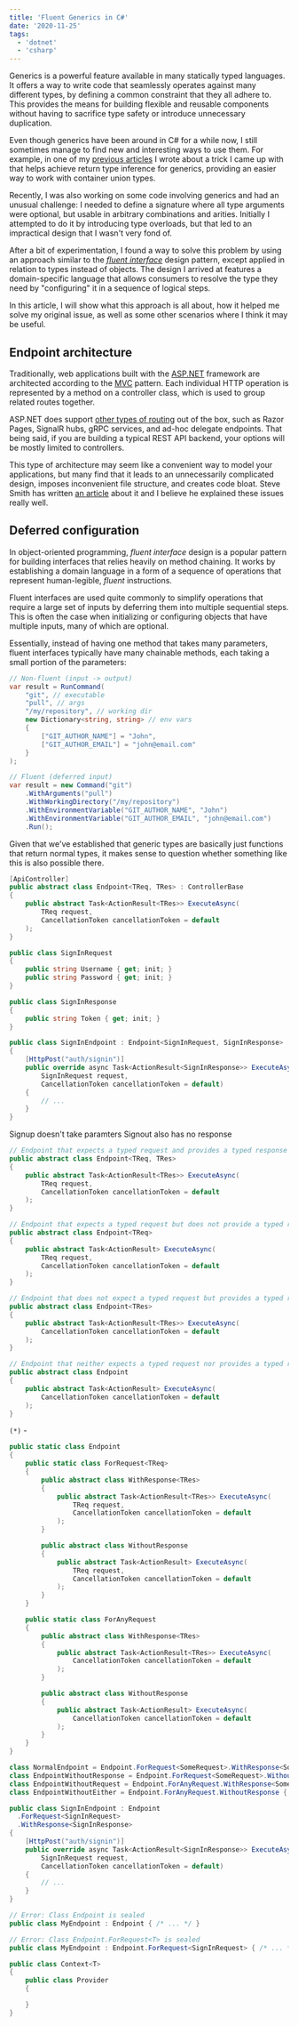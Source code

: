 ```yaml
---
title: 'Fluent Generics in C#'
date: '2020-11-25'
tags:
  - 'dotnet'
  - 'csharp'
---
```


Generics is a powerful feature available in many statically typed languages. It offers a way to write code that seamlessly operates against many different types, by defining a common constraint that they all adhere to. This provides the means for building flexible and reusable components without having to sacrifice type safety or introduce unnecessary duplication.

Even though generics have been around in C# for a while now, I still sometimes manage to find new and interesting ways to use them. For example, in one of my [previous articles](/blog/return-type-inference) I wrote about a trick I came up with that helps achieve return type inference for generics, providing an easier way to work with container union types.

Recently, I was also working on some code involving generics and had an unusual challenge: I needed to define a signature where all type arguments were optional, but usable in arbitrary combinations and arities. Initially I attempted to do it by introducing type overloads, but that led to an impractical design that I wasn't very fond of.

After a bit of experimentation, I found a way to solve this problem by using an approach similar to the [_fluent interface_](https://en.wikipedia.org/wiki/Fluent_interface) design pattern, except applied in relation to types instead of objects. The design I arrived at features a domain-specific language that allows consumers to resolve the type they need by "configuring" it in a sequence of logical steps.

In this article, I will show what this approach is all about, how it helped me solve my original issue, as well as some other scenarios where I think it may be useful.

## Endpoint architecture

Traditionally, web applications built with the [ASP.NET](http://asp.net) framework are architected according to the [MVC](https://en.wikipedia.org/wiki/Model%E2%80%93view%E2%80%93controller) pattern. Each individual HTTP operation is represented by a method on a controller class, which is used to group related routes together.

ASP.NET does support [other types of routing](https://docs.microsoft.com/en-us/aspnet/core/fundamentals/routing) out of the box, such as Razor Pages, SignalR hubs, gRPC services, and ad-hoc delegate endpoints. That being said, if you are building a typical REST API backend, your options will be mostly limited to controllers.

This type of architecture may seem like a convenient way to model your applications, but many find that it leads to an unnecessarily complicated design, imposes inconvenient file structure, and creates code bloat. Steve Smith has written [an article](https://ardalis.com/moving-from-controllers-and-actions-to-endpoints-with-mediatr) about it and I believe he explained these issues really well.

## Deferred configuration

In object-oriented programming, _fluent interface_ design is a popular pattern for building interfaces that relies heavily on method chaining. It works by establishing a domain language in a form of a sequence of operations that represent human-legible, _fluent_ instructions.

Fluent interfaces are used quite commonly to simplify operations that require a large set of inputs by deferring them into multiple sequential steps. This is often the case when initializing or configuring objects that have multiple inputs, many of which are optional.

Essentially, instead of having one method that takes many parameters, fluent interfaces typically have many chainable methods, each taking a small portion of the parameters:

```csharp
// Non-fluent (input -> output)
var result = RunCommand(
    "git", // executable
    "pull", // args
    "/my/repository", // working dir
    new Dictionary<string, string> // env vars
    {
        ["GIT_AUTHOR_NAME"] = "John",
        ["GIT_AUTHOR_EMAIL"] = "john@email.com"
    }
);

// Fluent (deferred input)
var result = new Command("git")
    .WithArguments("pull")
    .WithWorkingDirectory("/my/repository")
    .WithEnvironmentVariable("GIT_AUTHOR_NAME", "John")
    .WithEnvironmentVariable("GIT_AUTHOR_EMAIL", "john@email.com")
    .Run();
```

Given that we've established that generic types are basically just functions that return normal types, it makes sense to question whether something like this is also possible there.

```csharp
[ApiController]
public abstract class Endpoint<TReq, TRes> : ControllerBase
{
    public abstract Task<ActionResult<TRes>> ExecuteAsync(
        TReq request,
        CancellationToken cancellationToken = default
    );
}
```

```csharp
public class SignInRequest
{
    public string Username { get; init; }
    public string Password { get; init; }
}

public class SignInResponse
{
    public string Token { get; init; }
}

public class SignInEndpoint : Endpoint<SignInRequest, SignInResponse>
{
    [HttpPost("auth/signin")]
    public override async Task<ActionResult<SignInResponse>> ExecuteAsync(
        SignInRequest request,
        CancellationToken cancellationToken = default)
    {
        // ...
    }
}
```

Signup doesn't take paramters
Signout also has no response

```csharp
// Endpoint that expects a typed request and provides a typed response
public abstract class Endpoint<TReq, TRes>
{
    public abstract Task<ActionResult<TRes>> ExecuteAsync(
        TReq request,
        CancellationToken cancellationToken = default
    );
}

// Endpoint that expects a typed request but does not provide a typed response (*)
public abstract class Endpoint<TReq>
{
    public abstract Task<ActionResult> ExecuteAsync(
        TReq request,
        CancellationToken cancellationToken = default
    );
}

// Endpoint that does not expect a typed request but provides a typed response (*)
public abstract class Endpoint<TRes>
{
    public abstract Task<ActionResult<TRes>> ExecuteAsync(
        CancellationToken cancellationToken = default
    );
}

// Endpoint that neither expects a typed request nor provides a typed response
public abstract class Endpoint
{
    public abstract Task<ActionResult> ExecuteAsync(
        CancellationToken cancellationToken = default
    );
}
```

`(*)` -

```csharp
public static class Endpoint
{
    public static class ForRequest<TReq>
    {
        public abstract class WithResponse<TRes>
        {
            public abstract Task<ActionResult<TRes>> ExecuteAsync(
                TReq request,
                CancellationToken cancellationToken = default
            );
        }

        public abstract class WithoutResponse
        {
            public abstract Task<ActionResult> ExecuteAsync(
                TReq request,
                CancellationToken cancellationToken = default
            );
        }
    }

    public static class ForAnyRequest
    {
        public abstract class WithResponse<TRes>
        {
            public abstract Task<ActionResult<TRes>> ExecuteAsync(
                CancellationToken cancellationToken = default
            );
        }

        public abstract class WithoutResponse
        {
            public abstract Task<ActionResult> ExecuteAsync(
                CancellationToken cancellationToken = default
            );
        }
    }
}
```

```csharp
class NormalEndpoint = Endpoint.ForRequest<SomeRequest>.WithResponse<SomeResponse> { /* ... */ }
class EndpointWithoutResponse = Endpoint.ForRequest<SomeRequest>.WithoutResponse { /* ... */ }
class EndpointWithoutRequest = Endpoint.ForAnyRequest.WithResponse<SomeResponse> { /* ... */ }
class EndpointWithoutEither = Endpoint.ForAnyRequest.WithoutResponse { /* ... */ }
```

```csharp
public class SignInEndpoint : Endpoint
  .ForRequest<SignInRequest>
  .WithResponse<SignInResponse>
{
    [HttpPost("auth/signin")]
    public override async Task<ActionResult<SignInResponse>> ExecuteAsync(
        SignInRequest request,
        CancellationToken cancellationToken = default)
    {
        // ...
    }
}
```

```csharp
// Error: Class Endpoint is sealed
public class MyEndpoint : Endpoint { /* ... */ }

// Error: Class Endpoint.ForRequest<T> is sealed
public class MyEndpoint : Endpoint.ForRequest<SignInRequest> { /* ... */ }
```

```csharp
public class Context<T>
{
    public class Provider
    {

    }
}
```
